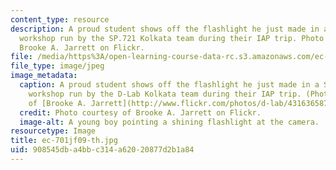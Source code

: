```yaml
---
content_type: resource
description: A proud student shows off the flashlight he just made in a SEED Education
  workshop run by the SP.721 Kolkata team during their IAP trip. Photo courtesy of
  Brooke A. Jarrett on Flickr.
file: /media/https%3A/open-learning-course-data-rc.s3.amazonaws.com/ec-701j-d-lab-i-development-fall-2009/908545dba4bbc314a62020877d2b1a84_ec-701jf09-th.jpg
file_type: image/jpeg
image_metadata:
  caption: A proud student shows off the flashlight he just made in a SEED Education
    workshop run by the D-Lab Kolkata team during their IAP trip. (Photo courtesy
    of [Brooke A. Jarrett](http://www.flickr.com/photos/d-lab/4316365877) on Flickr.)
  credit: Photo courtesy of Brooke A. Jarrett on Flickr.
  image-alt: A young boy pointing a shining flashlight at the camera.
resourcetype: Image
title: ec-701jf09-th.jpg
uid: 908545db-a4bb-c314-a620-20877d2b1a84
---
```

